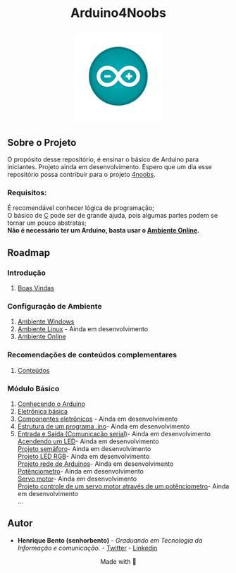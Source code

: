 
<h1 align="center">Arduino4Noobs</h21
>
<p align="center">
    <img src="src/imgs/ino.png" alt="Arduino Uno" width="200">
</p>

## Sobre o Projeto

O propósito desse repositório, é ensinar o básico de Arduino para iniciantes.
Projeto ainda em desenvolvimento. Espero que um dia esse repositório possa contribuir para o projeto [4noobs](https://github.com/he4rt/4noobs).

### Requisitos:  
<p></p>

É recomendável conhecer lógica de programação;  
O básico de [C](https://github.com/jpaulohe4rt/c4noobs) pode ser de grande ajuda, pois algumas partes podem se tornar um pouco abstratas;  
**Não é necessário ter um Arduino, basta usar o [Ambiente Online](/src/2-Ambiente/3-Ambiente-online.md).**  
 
## Roadmap

### Introdução

1. [Boas Vindas](/src/1-Introducao/1-Boas-vindas.md)

### Configuração de Ambiente

1. [Ambiente Windows](/src/2-Ambiente/1-Ambiente-windows.md)
2. [Ambiente Linux](/src/2-Ambiente/2-Ambiente-linux.md) - Ainda em desenvolvimento  
3. [Ambiente Online](/src/2-Ambiente/3-Ambiente-online.md)

### Recomendações de conteúdos complementares

1. [Conteúdos](/src/3-Extras/1-Extras.md)

### Módulo Básico

01. [Conhecendo o Arduino](/src/4-Modulo-basico/1-Conhecendo.md)
02. [Eletrônica básica](/src/4-Modulo-basico/2-Eletronica-basica.md) 
03. [Componentes eletrônicos](/src/4-Modulo-basico/3-Componentes-eletronicos.md) - Ainda em desenvolvimento
04. [Estrutura de um programa .ino](/src/4-Modulo-basico/zEm-desenvolvimento.md)- Ainda em desenvolvimento
05. [Entrada e Saída (Comunicação serial)](/src/4-Modulo-basico/zEm-desenvolvimento.md)- Ainda em desenvolvimento  
[Acendendo um LED](/src/4-Modulo-basico/zEm-desenvolvimento.md)- Ainda em desenvolvimento  
[Projeto semáforo](/src/4-Modulo-basico/zEm-desenvolvimento.md)- Ainda em desenvolvimento  
[Projeto LED RGB](/src/4-Modulo-basico/zEm-desenvolvimento.md)- Ainda em desenvolvimento  
[Projeto rede de Arduinos](/src/4-Modulo-basico/zEm-desenvolvimento.md)- Ainda em desenvolvimento  
[Potênciometro](/src/4-Modulo-basico/zEm-desenvolvimento.md)- Ainda em desenvolvimento  
[Servo motor](/src/4-Modulo-basico/zEm-desenvolvimento.md)- Ainda em desenvolvimento  
[Projeto controle de um servo motor através de um potênciometro](/src/4-Modulo-basico/zEm-desenvolvimento.md)- Ainda em desenvolvimento  
...

## Autor

- **Henrique Bento (senhorbento)** - _Graduando em Tecnologia da Informação e comunicação._ - [Twitter](https://twitter.com/_MisterBento) - [Linkedin](https://www.linkedin.com/in/henrique-bento-97a4b8231/)

<p align="center">Made with 💜</p>